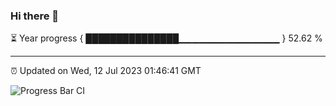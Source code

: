 ### Hi there 👋

⏳ Year progress { ███████████████▁▁▁▁▁▁▁▁▁▁▁▁▁▁▁ } 52.62 %

---

⏰ Updated on Wed, 12 Jul 2023 01:46:41 GMT

![Progress Bar CI](https://github.com/liununu/liununu/workflows/Progress%20Bar%20CI/badge.svg)
